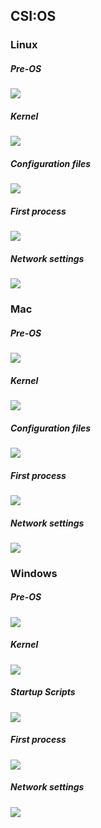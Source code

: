 ## CSI:OS

### Linux

##### Pre-OS
<img src="csi-os/linux-preos.jpg"></img>

##### Kernel
<img src="csi-os/linuxkernel.png"></img>

##### Configuration files
<img src="csi-os/linuxConfig.png"></img>

##### First process
<img src="csi-os/linuxFirstProcess.png"></img>

##### Network settings
<img src="csi-os/linuxNetwork.png"></img>

### Mac

##### Pre-OS
<img src="csi-os/mac-preos.jpg"></img>

##### Kernel
<img src="csi-os/macKernel.png"></img>

##### Configuration files
<img src="csi-os/macConfigFiles.png"></img>

##### First process
<img src="csi-os/macFirstProcess.png"></img>

##### Network settings
<img src="csi-os/macNetwork.png"></img>

### Windows

##### Pre-OS
<img src="csi-os/Windows-preos.jpg"></img>

##### Kernel
<img src="csi-os/windows-kernel.jpg"></img>

##### Startup Scripts
<img src="csi-os/window-startup.jpg"></img>

##### First process
<img src="csi-os/window-firstprocess.jpg"></img>

##### Network settings
<img src="csi-os/windowsNetwork.jpg"></img>

